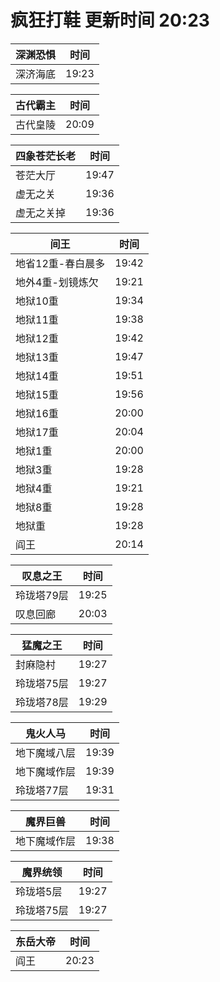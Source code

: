 # 疯狂打鞋 更新时间 20:23

| 深渊恐惧   | 时间    |
|--------|-------|
| 深济海底 | 19:23 |

| 古代霸主   | 时间    |
|--------|-------|
| 古代皇陵 | 20:09 |

| 四象苍茫长老   | 时间    |
|--------|-------|
| 苍茫大厅 | 19:47 |
| 虚无之关 | 19:36 |
| 虚无之关掉 | 19:36 |

| 间王   | 时间    |
|--------|-------|
| 地省12重-春白晨多 | 19:42 |
| 地外4重-划镜炼欠 | 19:21 |
| 地狱10重 | 19:34 |
| 地狱11重 | 19:38 |
| 地狱12重 | 19:42 |
| 地狱13重 | 19:47 |
| 地狱14重 | 19:51 |
| 地狱15重 | 19:56 |
| 地狱16重 | 20:00 |
| 地狱17重 | 20:04 |
| 地狱1重 | 20:00 |
| 地狱3重 | 19:28 |
| 地狱4重 | 19:21 |
| 地狱8重 | 19:28 |
| 地狱重 | 19:28 |
| 阎王 | 20:14 |

| 叹息之王   | 时间    |
|--------|-------|
| 玲珑塔79层 | 19:25 |
| 叹息回廊 | 20:03 |

| 猛魔之王   | 时间    |
|--------|-------|
| 封麻隐村 | 19:27 |
| 玲珑塔75层 | 19:27 |
| 玲珑塔78层 | 19:29 |

| 鬼火人马   | 时间    |
|--------|-------|
| 地下魔域八层 | 19:39 |
| 地下魔域作层 | 19:39 |
| 玲珑塔77层 | 19:31 |

| 魔界巨兽   | 时间    |
|--------|-------|
| 地下魔域作层 | 19:38 |

| 魔界统领   | 时间    |
|--------|-------|
| 玲珑塔5层 | 19:27 |
| 玲珑塔75层 | 19:27 |

| 东岳大帝   | 时间    |
|--------|-------|
| 阎王 | 20:23 |